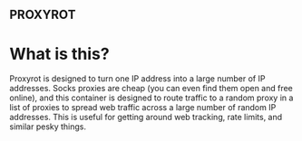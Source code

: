 ## PROXYROT

# What is this?
Proxyrot is designed to turn one IP address into a large number of IP
addresses.  Socks proxies are cheap (you can even find them open and free
online), and this container is designed to route traffic to a random proxy in a
list of proxies to spread web traffic across a large number of random IP
addresses.  This is useful for getting around web tracking, rate limits, and
similar pesky things.
